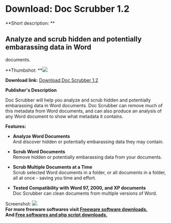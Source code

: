 # Download: Doc Scrubber 1.2

**Short description: **

## Analyze and scrub hidden and potentially embarassing data in Word
documents.

  
**Thumbshot: **![](http://www.freewarefiles.com/screenshot/docscrubber_md.gif)   
  
**Download link:** [Download Doc Scrubber 1.2](http://freesoftwares.boysofts.com/Doc-Scrubber_program_18355.html)  
  

**Publisher's Description**  
  

Doc Scrubber will help you analyze and scrub hidden and potentially
embarassing data in Word documents. Doc Scrubber can remove much of this
metadata from Word documents, and can also produce an analysis of any Word
document to show what metadata it contains.

**Features:**

  * **Analyze Word Documents**  
And discover hidden or potentially embarassing data they may contain.

  * **Scrub Word Documents**  
Remove hidden or potentially embarassing data from your documents.

  * **Scrub Multiple Documents at a Time**  
Scrub selected Word documents in a folder, or all documents in a folder, all
at once - saving you time and effort.

  * **Tested Compatibility with Word 97, 2000, and XP documents**  
Doc Scrubber can clean documents from multiple versions of Word.

  
  
Screenshot: ![](http://www.freewarefiles.com/screenshot/docscrubber.gif)  
**For more freeware softwares visit [Freeware software downloads.](http://freesoftwares.boysofts.com/)**   
**And [Free softwares and php script downloads.](http://www.boysofts.com/)**

